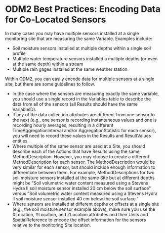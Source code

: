 ODM2 Best Practices: Encoding Data for Co-Located Sensors
=========================================================

In many cases you may have multiple sensors installed at a single monitoring site that are measuring the same Variable. Examples include:

* Soil moisture sensors installed at multiple depths within a single soil profile
* Multiple water temperature sensors installed a multiple depths (or even at the same depth) within a stream
* Multiple rain gages installed at the same weather station

Within ODM2, you can easily encode data for multiple sensors at a single site, but there are some guidelines to follow. 

* In the case where the sensors are measuring exactly the same variable, you should use a single record in the Variables table to describe the data from all of the sensors (all Results should have the same VariableID).
* If any of the data collection attributes are different from one sensor to the next (e.g., one sensor is recording instantaneous values and one is recording hourly averages, resulting in a different TimeAggregationInterval and/or AggregationStatistic for each sensor), you will need to record these values in the Results and ResultValues entities.
* Where multiple of the same sensor are used at a Site, you should describe each of the Actions that have Results using the same MethodDescription. However, you may choose to create a different MethodDescription for each sensor. The MethodDescription would be very similar for each sensor, but should include enough information to differentiate between them.  For example, MethodDescriptions for two soil moisture sensors installed at the same Site but at different depths might be "Soil volumetric water content measured using a Stevens Hydra II soil moisture sensor installed 20 cm below the soil surface" versus "Soil volumetric water content measured using a Stevens Hydra II soil moisture sensor installed 40 cm below the soil surface."
* Where sensors are installed at different depths or offsets at a single site (e.g., the soil moisture sensor example above), make sure you use the XLocation, YLocation, and ZLocation attributes and their Units and SpatialReference to encode the offset information for the sensors relative to the monitoring Site location.